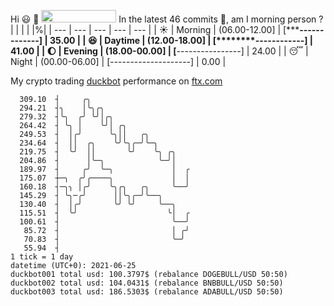 Hi :smiley: :wave: <img src="https://jojoee.jojoee.com/api/utcnow" width="120" height="20">
In the latest 46 commits :bug:, am I morning person ? 
| | | | |%|
| --- | --- | --- | --- | --- |
| :sunny: | Morning | (06.00-12.00] | [*******-------------] | 35.00 |
| :satisfied: | Daytime | (12.00-18.00] | [********------------] | 41.00 |
| :moon: | Evening | (18.00-00.00] | [****----------------] | 24.00 |
| :sleeping: | Night | (00.00-06.00] | [--------------------] | 0.00 |

My crypto trading [duckbot](https://github.com/jojoee/duckbot) performance on [ftx.com](https://ftx.com/#a=13144711)
```
  309.10  ┤     ╭╮
  294.21  ┤╮    │╰╮╭╮
  279.32  ┤╰╮  ╭╯ ╰╯│╭╮
  264.42  ┤ ╰╮ │    ╰╯│ ╭╮
  249.53  ┤  │╭╯      ╰╮││   ╭╮
  234.64  ┤  ││  ╭╮    ╰╯╰╮╭─╯╰─╮
  219.75  ┤  ╰╯  ││       ╰╯    ╰╮ ╭╮
  204.86  ┤      │╰─╮            ╰─╯│
  189.97  ┤     ╭╯  ╰─╮             │  ╭
  175.07  ┼─╮  ╭╯╭────╮             │  │
  160.18  ┤─╮╮ │╭╯    ╰╮╭╮   ╭╮     ╰──╯
  145.29  ┤ ╰╮─╭╯      ││╰╮╭─╯╰──╮
  130.40  ┤  │╭╯       ╰╯ ╰╯     ╰──╮
  115.51  ┤  ╰╯                    ╰│  ╭
  100.61  ┤                         ╰──╯
   85.72  ┤                         │ ╭╯
   70.83  ┤                         ╰─╯
   55.94  ┤
1 tick = 1 day
datetime (UTC+0): 2021-06-25
duckbot001 total usd: 100.3797$ (rebalance DOGEBULL/USD 50:50)
duckbot002 total usd: 104.0431$ (rebalance BNBBULL/USD 50:50)
duckbot003 total usd: 186.5303$ (rebalance ADABULL/USD 50:50)
```

